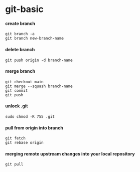 # git-basic


#### create branch
```
git branch -a
git branch new-branch-name
```

#### delete branch

```
git push origin -d branch-name
```

#### merge branch
```
git checkout main
git merge --squash branch-name
git commit
git push
```

#### unlock .git
```
sudo chmod -R 755 .git
```

#### pull from origin into branch
```
git fetch
git rebase origin
```

####  merging remote upstream changes into your local repository
```
git pull
```



